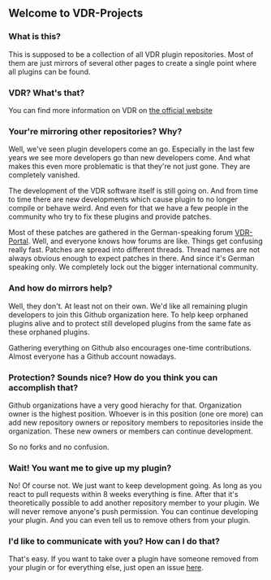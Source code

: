 ## Welcome to VDR-Projects

### What is this?
This is supposed to be a collection of all VDR plugin repositories. Most of them are just mirrors of several other pages to create a single point where all plugins can be found.

### VDR? What's that?
You can find more information on VDR on [the official website](http://tvdr.de)

### Your're mirroring other repositories? Why?
Well, we've seen plugin developers come an go. Especially in the last few years we see more developers go than new developers come. And what makes this even more problematic is that they're not just gone. They are completely vanished.

The development of the VDR software itself is still going on. And from time to time there are new developments which cause plugin to no longer compile or behave weird. And even for that we have a few people in the community who try to fix these plugins and provide patches.

Most of these patches are gathered in the German-speaking forum [VDR-Portal](http://vdr-portal.de). Well, and everyone knows how forums are like. Things get confusing really fast. Patches are spread into different threads. Thread names are not always obvious enough to expect patches in there. And since it's German speaking only. We completely lock out the bigger international community.

### And how do mirrors help?
Well, they don't. At least not on their own. We'd like all remaining plugin developers to join this Github organization here. To help keep orphaned plugins alive and to protect still developed plugins from the same fate as these orphaned plugins.

Gathering everything on Github also encourages one-time contributions. Almost everyone has a Github account nowadays.

### Protection? Sounds nice? How do you think you can accomplish that?
Github organizations have a very good hierachy for that. Organization owner is the highest position. Whoever is in this position (one ore more) can add new repository owners or repository members to repositories inside the organization. These new owners or members can continue development.

So no forks and no confusion.

### Wait! You want me to give up my plugin?
No! Of course not. We just want to keep development going. As long as you react to pull requests within 8 weeks everything is fine. After that it's theoretically possible to add another repository member to your plugin. We will never remove anyone's push permission. You can continue developing your plugin. And you can even tell us to remove others from your plugin.

### I'd like to communicate with you? How can I do that?
That's easy. If you want to take over a plugin have someone removed from your plugin or for everything else, just open an issue [here](https://github.com/vdr-projects/vdr-projects.github.io/issues).

